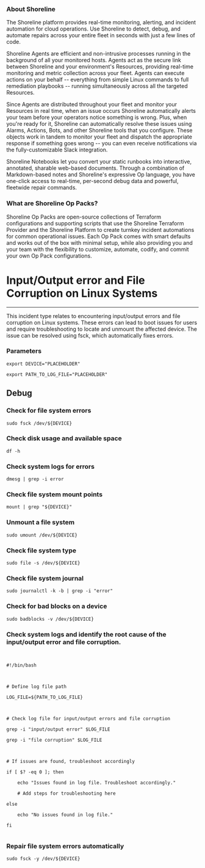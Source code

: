 
### About Shoreline
The Shoreline platform provides real-time monitoring, alerting, and incident automation for cloud operations. Use Shoreline to detect, debug, and automate repairs across your entire fleet in seconds with just a few lines of code.

Shoreline Agents are efficient and non-intrusive processes running in the background of all your monitored hosts. Agents act as the secure link between Shoreline and your environment's Resources, providing real-time monitoring and metric collection across your fleet. Agents can execute actions on your behalf -- everything from simple Linux commands to full remediation playbooks -- running simultaneously across all the targeted Resources.

Since Agents are distributed throughout your fleet and monitor your Resources in real time, when an issue occurs Shoreline automatically alerts your team before your operators notice something is wrong. Plus, when you're ready for it, Shoreline can automatically resolve these issues using Alarms, Actions, Bots, and other Shoreline tools that you configure. These objects work in tandem to monitor your fleet and dispatch the appropriate response if something goes wrong -- you can even receive notifications via the fully-customizable Slack integration.

Shoreline Notebooks let you convert your static runbooks into interactive, annotated, sharable web-based documents. Through a combination of Markdown-based notes and Shoreline's expressive Op language, you have one-click access to real-time, per-second debug data and powerful, fleetwide repair commands.

### What are Shoreline Op Packs?
Shoreline Op Packs are open-source collections of Terraform configurations and supporting scripts that use the Shoreline Terraform Provider and the Shoreline Platform to create turnkey incident automations for common operational issues. Each Op Pack comes with smart defaults and works out of the box with minimal setup, while also providing you and your team with the flexibility to customize, automate, codify, and commit your own Op Pack configurations.

# Input/Output error and File Corruption on Linux Systems
---

This incident type relates to encountering input/output errors and file corruption on Linux systems. These errors can lead to boot issues for users and require troubleshooting to locate and unmount the affected device. The issue can be resolved using fsck, which automatically fixes errors.

### Parameters
```shell
export DEVICE="PLACEHOLDER"

export PATH_TO_LOG_FILE="PLACEHOLDER"
```

## Debug

### Check for file system errors
```shell
sudo fsck /dev/${DEVICE}
```

### Check disk usage and available space
```shell
df -h
```

### Check system logs for errors
```shell
dmesg | grep -i error
```

### Check file system mount points
```shell
mount | grep "${DEVICE}"
```

### Unmount a file system
```shell
sudo umount /dev/${DEVICE}
```

### Check file system type
```shell
sudo file -s /dev/${DEVICE}
```

### Check file system journal
```shell
sudo journalctl -k -b | grep -i "error"
```

### Check for bad blocks on a device
```shell
sudo badblocks -v /dev/${DEVICE}
```

### Check system logs and identify the root cause of the input/output error and file corruption.
```shell


#!/bin/bash



# Define log file path

LOG_FILE=${PATH_TO_LOG_FILE}



# Check log file for input/output errors and file corruption

grep -i "input/output error" $LOG_FILE

grep -i "file corruption" $LOG_FILE



# If issues are found, troubleshoot accordingly

if [ $? -eq 0 ]; then

    echo "Issues found in log file. Troubleshoot accordingly."

    # Add steps for troubleshooting here

else

    echo "No issues found in log file."

fi


```

### Repair file system errors automatically
```shell
sudo fsck -y /dev/${DEVICE}
```